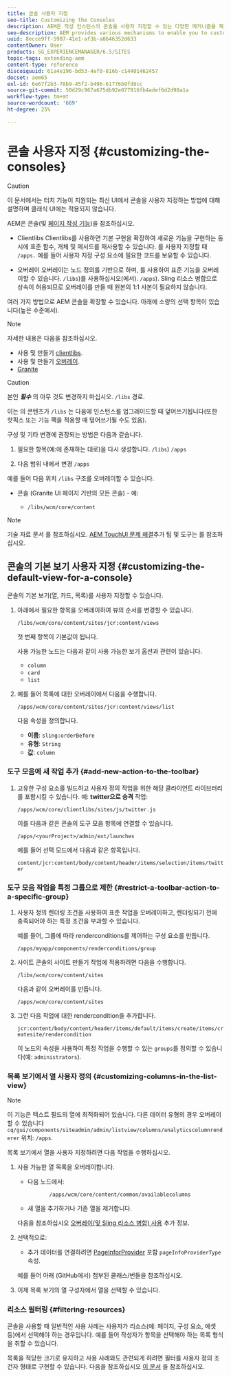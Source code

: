 ```yaml
---
title: 콘솔 사용자 지정
seo-title: Customizing the Consoles
description: AEM은 작성 인스턴스의 콘솔을 사용자 지정할 수 있는 다양한 메커니즘을 제공합니다
seo-description: AEM provides various mechanisms to enable you to customize the consoles of your authoring instance
uuid: 8ecce9ff-5907-41e1-af3b-a8646352d633
contentOwner: User
products: SG_EXPERIENCEMANAGER/6.5/SITES
topic-tags: extending-aem
content-type: reference
discoiquuid: 61a4e196-bd53-4ef0-816b-c14401462457
docset: aem65
exl-id: 6e67f2b3-78b9-45f2-b496-61776b9fd9cc
source-git-commit: 50d29c967a675db92e077916fb4adef6d2d98a1a
workflow-type: tm+mt
source-wordcount: '669'
ht-degree: 25%

---
```


# 콘솔 사용자 지정 {#customizing-the-consoles}

>[!CAUTION]
>
>이 문서에서는 터치 기능이 지원되는 최신 UI에서 콘솔을 사용자 지정하는 방법에 대해 설명하며 클래식 UI에는 적용되지 않습니다.

AEM은 콘솔(및 [페이지 작성 기능](/help/sites-developing/customizing-page-authoring-touch.md))을 참조하십시오.

* Clientlibs Clientlibs를 사용하면 기본 구현을 확장하여 새로운 기능을 구현하는 동시에 표준 함수, 개체 및 메서드를 재사용할 수 있습니다. 를 사용자 지정할 때 `/apps.` 예를 들어 사용자 지정 구성 요소에 필요한 코드를 보유할 수 있습니다.

* 오버레이 오버레이는 노드 정의를 기반으로 하며, 를 사용하여 표준 기능을 오버레이할 수 있습니다. `/libs`)를 사용하십시오(에서). `/apps`). Sling 리소스 병합으로 상속이 허용되므로 오버레이를 만들 때 원본의 1:1 사본이 필요하지 않습니다.

여러 가지 방법으로 AEM 콘솔을 확장할 수 있습니다. 아래에 소량의 선택 항목이 있습니다(높은 수준에서).

>[!NOTE]
>
>자세한 내용은 다음을 참조하십시오.
>
>* 사용 및 만들기 [clientlibs](/help/sites-developing/clientlibs.md).
>* 사용 및 만들기 [오버레이](/help/sites-developing/overlays.md).
>* [Granite](https://helpx.adobe.com/experience-manager/6-5/sites/developing/using/reference-materials/granite-ui/api/index.html)
>


>[!CAUTION]
>
>본인 ***필수*** 의 아무 것도 변경하지 마십시오. `/libs` 경로.
>
>이는 의 콘텐츠가 `/libs` 는 다음에 인스턴스를 업그레이드할 때 덮어쓰기됩니다(또한 핫픽스 또는 기능 팩을 적용할 때 덮어쓰기될 수도 있음).
>
>구성 및 기타 변경에 권장되는 방법은 다음과 같습니다.
>
>1. 필요한 항목(예:에 존재하는 대로)을 다시 생성합니다. `/libs`) `/apps`
>
>1. 다음 범위 내에서 변경 `/apps`
>

예를 들어 다음 위치 `/libs` 구조를 오버레이할 수 있습니다.

* 콘솔 (Granite UI 페이지 기반의 모든 콘솔) - 예:

   * `/libs/wcm/core/content`

>[!NOTE]
>
>기술 자료 문서 를 참조하십시오. [AEM TouchUI 문제 해결](https://helpx.adobe.com/experience-manager/kb/troubleshooting-aem-touchui-issues.html)추가 팁 및 도구는 를 참조하십시오.

## 콘솔의 기본 보기 사용자 지정 {#customizing-the-default-view-for-a-console}

콘솔의 기본 보기(열, 카드, 목록)를 사용자 지정할 수 있습니다.

1. 아래에서 필요한 항목을 오버레이하여 뷰의 순서를 변경할 수 있습니다.

   `/libs/wcm/core/content/sites/jcr:content/views`

   첫 번째 항목이 기본값이 됩니다.

   사용 가능한 노드는 다음과 같이 사용 가능한 보기 옵션과 관련이 있습니다.

   * `column`
   * `card`
   * `list`

1. 예를 들어 목록에 대한 오버레이에서 다음을 수행합니다.

   `/apps/wcm/core/content/sites/jcr:content/views/list`

   다음 속성을 정의합니다.

   * **이름**: `sling:orderBefore`
   * **유형**: `String`
   * **값**: `column`

### 도구 모음에 새 작업 추가 {#add-new-action-to-the-toolbar}

1. 고유한 구성 요소를 빌드하고 사용자 정의 작업을 위한 해당 클라이언트 라이브러리를 포함시킬 수 있습니다. 예: **twitter으로 승격** 작업:

   `/apps/wcm/core/clientlibs/sites/js/twitter.js`

   이를 다음과 같은 콘솔의 도구 모음 항목에 연결할 수 있습니다.

   `/apps/<yourProject>/admin/ext/launches`

   예를 들어 선택 모드에서 다음과 같은 항목입니다.

   `content/jcr:content/body/content/header/items/selection/items/twitter`

### 도구 모음 작업을 특정 그룹으로 제한 {#restrict-a-toolbar-action-to-a-specific-group}

1. 사용자 정의 렌더링 조건을 사용하여 표준 작업을 오버레이하고, 렌더링되기 전에 충족되어야 하는 특정 조건을 부과할 수 있습니다.

   예를 들어, 그룹에 따라 renderconditions를 제어하는 구성 요소를 만듭니다.

   `/apps/myapp/components/renderconditions/group`

1. 사이트 콘솔의 사이트 만들기 작업에 적용하려면 다음을 수행합니다.

   `/libs/wcm/core/content/sites`

   다음과 같이 오버레이를 만듭니다.

   `/apps/wcm/core/content/sites`

1. 그런 다음 작업에 대한 rendercondition을 추가합니다.

   `jcr:content/body/content/header/items/default/items/create/items/createsite/rendercondition`

   이 노드의 속성을 사용하여 특정 작업을 수행할 수 있는 `groups`를 정의할 수 있습니다(예: `administrators`).

### 목록 보기에서 열 사용자 정의 {#customizing-columns-in-the-list-view}

>[!NOTE]
>
>이 기능은 텍스트 필드의 열에 최적화되어 있습니다. 다른 데이터 유형의 경우 오버레이할 수 있습니다 `cq/gui/components/siteadmin/admin/listview/columns/analyticscolumnrenderer` 위치: `/apps`.

목록 보기에서 열을 사용자 지정하려면 다음 작업을 수행하십시오.

1. 사용 가능한 열 목록을 오버레이합니다.

   * 다음 노드에서:

     ```
            /apps/wcm/core/content/common/availablecolumns
     ```

   * 새 열을 추가하거나 기존 열을 제거합니다.

   다음을 참조하십시오 [오버레이(및 Sling 리소스 병합) 사용](/help/sites-developing/overlays.md) 추가 정보.

1. 선택적으로:

   * 추가 데이터를 연결하려면 [PageInforProvider](https://helpx.adobe.com/experience-manager/6-5/sites/developing/using/reference-materials/javadoc/com/day/cq/wcm/api/PageInfoProvider.html) 포함
     `pageInfoProviderType` 속성.

   예를 들어 아래 (GitHub에서) 첨부된 클래스/번들을 참조하십시오.

1. 이제 목록 보기의 열 구성자에서 열을 선택할 수 있습니다.

### 리소스 필터링 {#filtering-resources}

콘솔을 사용할 때 일반적인 사용 사례는 사용자가 리소스(예: 페이지, 구성 요소, 에셋 등)에서 선택해야 하는 경우입니다. 예를 들어 작성자가 항목을 선택해야 하는 목록 형식을 취할 수 있습니다.

목록을 적당한 크기로 유지하고 사용 사례와도 관련되게 하려면 필터를 사용자 정의 조건자 형태로 구현할 수 있습니다. 다음을 참조하십시오 [이 문서](/help/sites-developing/customizing-page-authoring-touch.md#filtering-resources) 을 참조하십시오.
